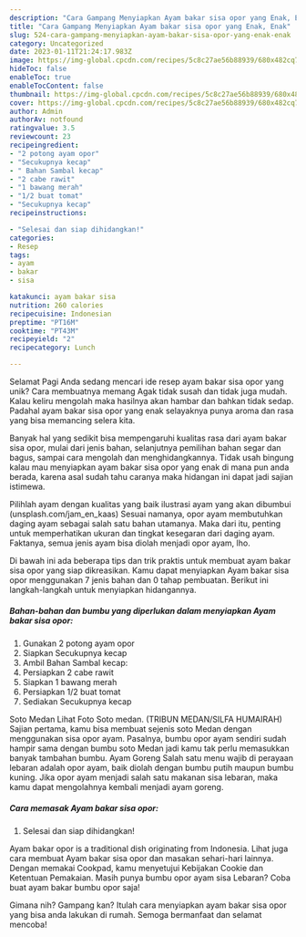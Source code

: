 ```yaml
---
description: "Cara Gampang Menyiapkan Ayam bakar sisa opor yang Enak, Enak"
title: "Cara Gampang Menyiapkan Ayam bakar sisa opor yang Enak, Enak"
slug: 524-cara-gampang-menyiapkan-ayam-bakar-sisa-opor-yang-enak-enak
category: Uncategorized
date: 2023-01-11T21:24:17.983Z
image: https://img-global.cpcdn.com/recipes/5c8c27ae56b88939/680x482cq70/ayam-bakar-sisa-opor-foto-resep-utama.jpg
hideToc: false
enableToc: true
enableTocContent: false
thumbnail: https://img-global.cpcdn.com/recipes/5c8c27ae56b88939/680x482cq70/ayam-bakar-sisa-opor-foto-resep-utama.jpg
cover: https://img-global.cpcdn.com/recipes/5c8c27ae56b88939/680x482cq70/ayam-bakar-sisa-opor-foto-resep-utama.jpg
author: Admin
authorAv: notfound
ratingvalue: 3.5
reviewcount: 23
recipeingredient:
- "2 potong ayam opor"
- "Secukupnya kecap"
- " Bahan Sambal kecap"
- "2 cabe rawit"
- "1 bawang merah"
- "1/2 buat tomat"
- "Secukupnya kecap"
recipeinstructions:

- "Selesai dan siap dihidangkan!"
categories:
- Resep
tags:
- ayam
- bakar
- sisa

katakunci: ayam bakar sisa 
nutrition: 260 calories
recipecuisine: Indonesian
preptime: "PT16M"
cooktime: "PT43M"
recipeyield: "2"
recipecategory: Lunch

---
```



Selamat Pagi Anda sedang mencari ide resep ayam bakar sisa opor yang unik? Cara membuatnya memang Agak tidak susah dan tidak juga mudah. Kalau keliru mengolah maka hasilnya akan hambar dan bahkan tidak sedap. Padahal ayam bakar sisa opor yang enak selayaknya punya aroma dan rasa yang bisa memancing selera kita.


Banyak hal yang sedikit bisa mempengaruhi kualitas rasa dari ayam bakar sisa opor, mulai dari jenis bahan, selanjutnya pemilihan bahan segar dan bagus, sampai cara mengolah dan menghidangkannya. Tidak usah bingung kalau mau menyiapkan ayam bakar sisa opor yang enak di mana pun anda berada, karena asal sudah tahu caranya maka hidangan ini dapat jadi sajian istimewa.

Pilihlah ayam dengan kualitas yang baik ilustrasi ayam yang akan dibumbui (unsplash.com/jam_en_kaas) Sesuai namanya, opor ayam membutuhkan daging ayam sebagai salah satu bahan utamanya. Maka dari itu, penting untuk memperhatikan ukuran dan tingkat kesegaran dari daging ayam. Faktanya, semua jenis ayam bisa diolah menjadi opor ayam, lho.


Di bawah ini ada beberapa tips dan trik praktis untuk membuat ayam bakar sisa opor yang siap dikreasikan. Kamu dapat menyiapkan Ayam bakar sisa opor menggunakan 7 jenis bahan dan 0 tahap pembuatan. Berikut ini langkah-langkah untuk menyiapkan hidangannya.

<!--inarticleads1-->

##### Bahan-bahan dan bumbu yang diperlukan dalam menyiapkan Ayam bakar sisa opor:

1. Gunakan 2 potong ayam opor
1. Siapkan Secukupnya kecap
1. Ambil  Bahan Sambal kecap:
1. Persiapkan 2 cabe rawit
1. Siapkan 1 bawang merah
1. Persiapkan 1/2 buat tomat
1. Sediakan Secukupnya kecap


Soto Medan Lihat Foto Soto medan. (TRIBUN MEDAN/SILFA HUMAIRAH) Sajian pertama, kamu bisa membuat sejenis soto Medan dengan menggunakan sisa opor ayam. Pasalnya, bumbu opor ayam sendiri sudah hampir sama dengan bumbu soto Medan jadi kamu tak perlu memasukkan banyak tambahan bumbu. Ayam Goreng Salah satu menu wajib di perayaan lebaran adalah opor ayam, baik diolah dengan bumbu putih maupun bumbu kuning. Jika opor ayam menjadi salah satu makanan sisa lebaran, maka kamu dapat mengolahnya kembali menjadi ayam goreng. 

<!--inarticleads2-->

##### Cara memasak Ayam bakar sisa opor:


1. Selesai dan siap dihidangkan!

Ayam bakar opor is a traditional dish originating from Indonesia. Lihat juga cara membuat Ayam bakar sisa opor dan masakan sehari-hari lainnya. Dengan memakai Cookpad, kamu menyetujui Kebijakan Cookie dan Ketentuan Pemakaian. Masih punya bumbu opor ayam sisa Lebaran? Coba buat ayam bakar bumbu opor saja! 

Gimana nih? Gampang kan? Itulah cara menyiapkan ayam bakar sisa opor yang bisa anda lakukan di rumah. Semoga bermanfaat dan selamat mencoba!

